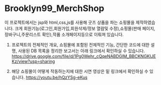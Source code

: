 # Brooklyn99_MerchShop
이 프로젝트에서는 jsp와 html,css,js를 사용해 굿즈 상품을 파는 쇼핑몰을 제작하였습니다.
크게 회원기능(로그인,회원가입,회원삭제/정보 열람및 수정),쇼핑몰(판매 페이지,장바구니,주문리스트 확인),작품 소개페이지등으로 이뤄져 있습니다.

1. 프로젝트의 전체적인 개요, 쇼핑몰에 포함된 전체적인 기능, 
간단한 코드에 대한 설명, 사용된 DB 목록을 정리한 보고서는 아래 링크에서 확인하실 수 있습니다.
https://drive.google.com/file/d/1Pg0Wehr_cQqeNABDGlM_BBCKNGKIJEKz/view?usp=sharing

2. 해당 쇼핑몰이 어떻게 작동하는지에 대한 시연 영상은 밑 링크에서 확인하실 수 있습니다.
https://youtu.be/hQzYSg-eKus

